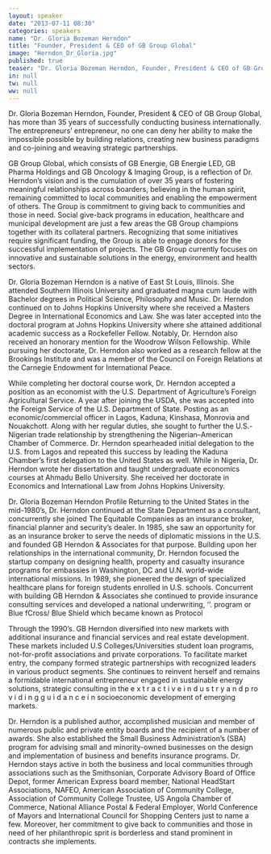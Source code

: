 ```yaml
---
layout: speaker
date: "2013-07-11 08:30"
categories: speakers
name: "Dr. Gloria Bozeman Herndon"
title: "Founder, President & CEO of GB Group Global"
image: "Herndon_Dr_Gloria.jpg"
published: true
teaser: "Dr. Gloria Bozeman Herndon, Founder, President & CEO of GB Group Global, has more than 35 years of successfully conducting business internationally."
in: null
tw: null
ww: null
---
```

Dr. Gloria Bozeman Herndon, Founder, President & CEO of 
GB Group Global, has more than 35 years of successfully 
conducting business internationally. The entrepreneurs’ 
entrepreneur, no one can deny her ability to make the 
impossible possible by building relations, creating new 
business paradigms and co-joining and weaving strategic 
partnerships. 

GB Group Global, which consists of GB 
Energie, GB Energie LED, GB Pharma Holdings and GB 
Oncology & Imaging Group, is a reflection of Dr. Herndon’s 
vision and is the cumulation of over 35 years of fostering 
meaningful relationships across boarders, believing in the 
human spirit, remaining committed to local communities 
and enabling the empowerment of others. The Group is 
commitment to giving back to communities and those in 
need. Social give-back programs in education, healthcare 
and municipal development are just a few areas the GB 
Group champions together with its collateral partners. 
Recognizing that some initiatives require significant funding, 
the Group is able to engage donors for the successful 
implementation of projects. The GB Group currently 
focuses on innovative and sustainable solutions in the 
energy, environment and health sectors.

Dr. Gloria Bozeman Herndon is a native of East St Louis, 
Illinois. She attended Southern Illinois University and 
graduated magna cum laude with Bachelor degrees in 
Political Science, Philosophy and Music. Dr. Herndon 
continued on to Johns Hopkins University where she 
received a Masters Degree in International Economics and 
Law. She was later accepted into the doctoral program at 
Johns Hopkins University where she attained additional 
academic success as a Rockefeller Fellow. Notably, Dr. 
Herndon also received an honorary mention for the 
Woodrow Wilson Fellowship. While pursuing her doctorate, 
Dr. Herndon also worked as a research fellow at the 
Brookings Institute and was a member of the Council on 
Foreign Relations at the Carnegie Endowment for 
International Peace. 

While completing her doctoral course work, Dr. Herndon 
accepted a position as an economist with the U.S. 
Department of Agriculture’s Foreign Agricultural Service. A 
year after joining the USDA, she was accepted into the 
Foreign Service of the U.S. Department of State. Posting 
as an economic/commercial officer in Lagos, Kaduna, 
Kinshasa, Monrovia and Nouakchott. Along with her 
regular duties, she sought to further the U.S.-Nigerian 
trade relationship by strengthening the Nigerian–American 
Chamber of Commerce. Dr. Herndon spearheaded initial 
delegation to the U.S. from Lagos and repeated this 
success by leading the Kaduna Chamber’s first delegation 
to the United States as well. While in Nigeria, Dr. Herndon 
wrote her dissertation and taught undergraduate 
economics courses at Ahmadu Bello University. She 
received her doctorate in Economics and International Law 
from Johns Hopkins University.

Dr. Gloria Bozeman Herndon Profile
Returning to the United States in the mid-1980’s, Dr. 
Herndon continued at the State Department as a 
consultant, concurrently she joined The Equitable 
Companies as an insurance broker, financial planner and 
security’s dealer. In 1985, she saw an opportunity for as 
an insurance broker to serve the needs of diplomatic 
missions in the U.S. and founded GB Herndon & 
Associates for that purpose. Building upon her 
relationships in the international community, Dr. Herndon 
focused the startup company on designing health, 
property and casualty insurance programs for embassies 
in Washington, DC and U.N. world-wide international 
missions. In 1989, she pioneered the design of specialized 
healthcare plans for foreign students enrolled in U.S. 
schools. Concurrent with building GB Herndon & 
Associates she continued to provide insurance consulting 
services and developed a national underwriting, ‘’. 
program or Blue fCross/ Blue Shield which became known 
as Protocol 

Through the 1990’s. GB Herndon diversified 
into new markets with additional insurance and financial 
services and real estate development. These markets 
included U.S Colleges/Universities student loan programs, 
not-for-profit associations and private corporations. To 
facilitate market entry, the company formed strategic 
partnerships with recognized leaders in various product 
segments. She continues to reinvent herself and remains a 
formidable international entrepreneur engaged in 
sustainable energy solutions, strategic consulting in the 
e x t r a c t i v e i n d u s t r y a n d p ro v i d i n g g u i d a n c e i n 
socioeconomic development of emerging markets. 

Dr. Herndon is a published author, accomplished musician 
and member of numerous public and private entity boards 
and the recipient of a number of awards. She also 
established the Small Business Administration’s (SBA) 
program for advising small and minority-owned businesses 
on the design and implementation of business and benefits 
insurance programs. Dr. Herndon stays active in both the 
business and local communities through associations such 
as the Smithsonian, Corporate Advisory Board of Office 
Depot, former American Express board member, National 
HeadStart Associations, NAFEO, American Association of 
Community College, Association of Community College 
Trustee, US Angola Chamber of Commerce, National 
Alliance Postal & Federal Employer, World Conference of 
Mayors and International Council for Shopping Centers just 
to name a few. Moreover, her commitment to give back to 
communities and those in need of her philanthropic sprit is 
borderless and stand prominent in contracts she implements.

